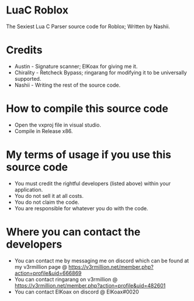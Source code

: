 # LuaC Roblox
The Sexiest Lua C Parser source code for Roblox; Written by Nashii.

# Credits
* Austin - Signature scanner; ElKoax for giving me it.
* Chirality - Retcheck Bypass; ringarang for modifying it to be universally supported.
* Nashii - Writing the rest of the source code.

# How to compile this source code
* Open the vxproj file in visual studio.
* Compile in Release x86.

# My terms of usage if you use this source code
* You must credit the rightful developers (listed above) within your application.
* You do not sell it at all costs.
* You do not claim the code.
* You are responsible for whatever you do with the code.

# Where you can contact the developers
* You can contact me by messaging me on discord which can be found at my v3rmillion page @ https://v3rmillion.net/member.php?action=profile&uid=666869 
* You can contact ringarang on v3rmillion @ https://v3rmillion.net/member.php?action=profile&uid=482601
* You can contact ElKoax on discord @ ElKoax#0020
